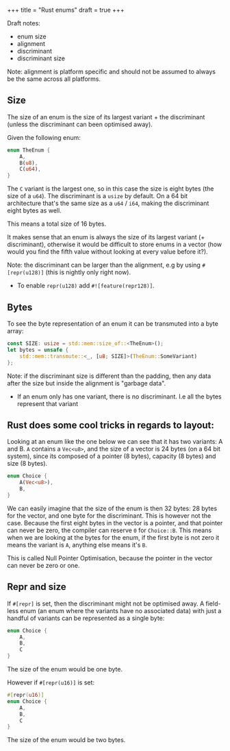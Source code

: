 +++
title = "Rust enums"
draft = true
+++

Draft notes:

* enum size
* alignment
* discriminant
* discriminant size

Note: alignment is platform specific and should not be assumed to always be the
same across all platforms.

## Size

The size of an enum is the size of its largest variant + the discriminant (unless the discriminant can been optimised away).

Given the following enum:
```rust
enum TheEnum {
    A,
    B(u8),
    C(u64),
}
```

The `C` variant is the largest one, so in this case the size is eight bytes (the size of a `u64`).
The discriminant is a `usize` by default. On a 64 bit architecture that's the
same size as a `u64` / `i64`, making the discriminant eight bytes as well.

This means a total size of 16 bytes.

It makes sense that an enum is always the size of its largest variant (+ discriminant), otherwise
it would be difficult to store enums in a vector (how would you find the fifth
value without looking at every value before it?).

Note: the discriminant can be larger than the alignment, e.g by using `#[repr(u128)]`
(this is nightly only right now).

* To enable `repr(u128)` add `#![feature(repr128)]`.

## Bytes

To see the byte representation of an enum it can be transmuted into a byte
array:

```rust
const SIZE: usize = std::mem::size_of::<TheEnum>();
let bytes = unsafe {
    std::mem::transmute::<_, [u8; SIZE]>(TheEnum::SomeVariant)
};
```

Note: if the discriminant size is different than the padding, then any data after
the size but inside the alignment is "garbage data".  

* If an enum only has one variant, there is no discriminant. I.e all the bytes
  represent that variant

## Rust does some cool tricks in regards to layout:

Looking at an enum like the one below we can see that it has two variants: A and B.
`A` contains a `Vec<u8>`, and the size of a vector is 24 bytes (on a 64 bit system), 
since its composed of a pointer (8 bytes), capacity (8 bytes) and size (8 bytes).

```rust
enum Choice {
    A(Vec<u8>),
    B,
}
```

We can easily imagine that the size of the enum is then 32 bytes: 28 bytes for
the vector, and one byte for the discriminant. 
This is however not the case.
Because the first eight bytes in the vector is a pointer, and that pointer can
never be zero, the compiler can reserve `0` for `Choice::B`.
This means when we are looking at the bytes for the enum, if the first byte is
not zero it means the variant is `A`, anything else means it's `B`.

This is called Null Pointer Optimisation, because the pointer in the vector can
never be zero or one.

## Repr and size

If `#[repr]` is set, then the discriminant might not be optimised away.
A field-less enum (an enum where the variants have no associated data) with just
a handful of variants can be represented as a single byte:

```rust
enum Choice {
    A,
    B,
    C
}
```
The size of the enum would be one byte.

However if `#[repr(u16)]` is set:
```rust
#[repr(u16)]
enum Choice {
    A,
    B,
    C
}
```
The size of the enum would be two bytes.
